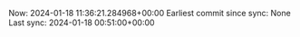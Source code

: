 Now: 2024-01-18 11:36:21.284968+00:00 Earliest commit since sync: None Last sync: 2024-01-18 00:51:00+00:00

